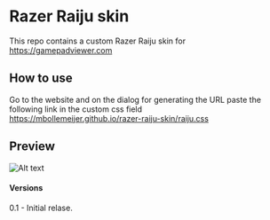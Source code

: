 # Razer Raiju skin   

This repo contains a custom Razer Raiju skin for https://gamepadviewer.com

## How to use   
Go to the website and on the dialog for generating the URL paste the following link in the custom css field   
https://mbollemeijer.github.io/razer-raiju-skin/raiju.css

## Preview

![Alt text](previw.png?raw=true "Preview")

#### Versions

0.1	- Initial relase.
